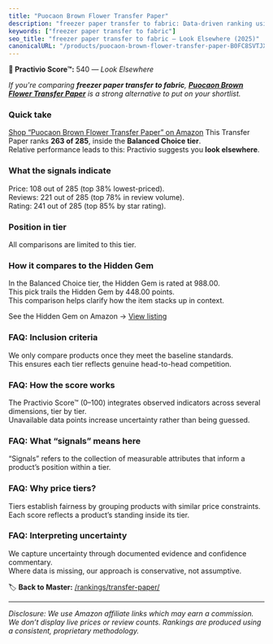 ```yaml
---
title: "Puocaon Brown Flower Transfer Paper"
description: "freezer paper transfer to fabric: Data-driven ranking using the Practivio Score™. Positioned by quality, value, demand, findability, momentum."
keywords: ["freezer paper transfer to fabric"]
seo_title: "freezer paper transfer to fabric — Look Elsewhere (2025)"
canonicalURL: "/products/puocaon-brown-flower-transfer-paper-B0FC8SVTJX/"
---
```


**🚫 Practivio Score™:** 540 — _Look Elsewhere_


*If you're comparing **freezer paper transfer to fabric**, **[Puocaon Brown Flower Transfer Paper](https://www.amazon.com/dp/B0FC8SVTJX?tag=practivio-20)** is a strong alternative to put on your shortlist.*
### Quick take
[Shop “Puocaon Brown Flower Transfer Paper” on Amazon](https://www.amazon.com/dp/B0FC8SVTJX?tag=practivio-20)
This Transfer Paper ranks **263 of 285**, inside the **Balanced Choice tier**.  
Relative performance leads to this: Practivio suggests you **look elsewhere**.

### What the signals indicate
Price: 108 out of 285 (top 38% lowest-priced).  
Reviews: 221 out of 285 (top 78% in review volume).  
Rating: 241 out of 285 (top 85% by star rating).  

### Position in tier
All comparisons are limited to this tier.

### How it compares to the Hidden Gem
In the Balanced Choice tier, the Hidden Gem is rated at 988.00.  
This pick trails the Hidden Gem by 448.00 points.  
This comparison helps clarify how the item stacks up in context.  

See the Hidden Gem on Amazon → [View listing](https://www.amazon.com/dp/B073XRLZ6Z?tag=practivio-20)

### FAQ: Inclusion criteria
We only compare products once they meet the baseline standards.  
This ensures each tier reflects genuine head-to-head competition.

### FAQ: How the score works
The Practivio Score™ (0–100) integrates observed indicators across several dimensions, tier by tier.  
Unavailable data points increase uncertainty rather than being guessed.

### FAQ: What “signals” means here
“Signals” refers to the collection of measurable attributes that inform a product’s position within a tier.

### FAQ: Why price tiers?
Tiers establish fairness by grouping products with similar price constraints.  
Each score reflects a product’s standing inside its tier.

### FAQ: Interpreting uncertainty
We capture uncertainty through documented evidence and confidence commentary.  
Where data is missing, our approach is conservative, not assumptive.


🏷️ **Back to Master:** [/rankings/transfer-paper/](/rankings/transfer-paper/)

---
_Disclosure: We use Amazon affiliate links which may earn a commission. We don’t display live prices or review counts. Rankings are produced using a consistent, proprietary methodology._
